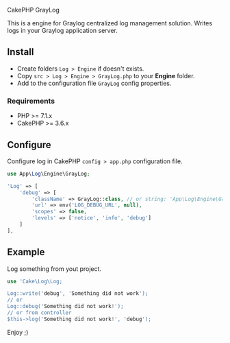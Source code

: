 CakePHP GrayLog

This is a engine for Graylog centralized log management solution. Writes logs in your Graylog application server.

## Install
* Create folders `Log > Engine` if doesn't exists.
* Copy `src > Log > Engine > GrayLog.php` to your **Engine** folder.
* Add to the configuration file `GrayLog` config properties.

### Requirements
* PHP >= 7.1.x
* CakePHP >= 3.6.x

## Configure

Configure log in CakePHP `config > app.php` configuration file.

```php
use App\Log\Engine\GrayLog;

'Log' => [
    'debug' => [
        'className' => GrayLog::class, // or string: 'App\Log\Engine\GrayLog',
        'url' => env('LOG_DEBUG_URL', null),
        'scopes' => false,
        'levels' => ['notice', 'info', 'debug']
    ]
],
```
## Example

Log something from yout project.

```php
use 'Cake\Log\Log;

Log::write('debug', 'Something did not work');
// or
Log::debug('Something did not work!');
// or from controller
$this->log('Something did not work!', 'debug');
```

Enjoy ;)
